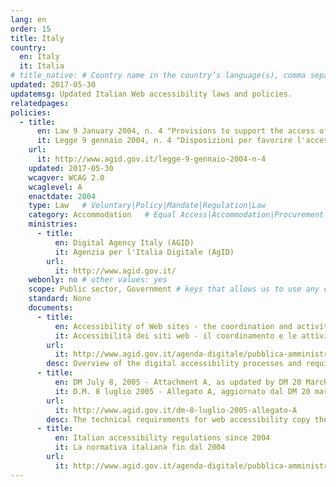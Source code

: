 ```yaml
---
lang: en
order: 15
title: Italy
country:
  en: Italy
  it: Italia
# title_native: # Country name in the country’s language(s), comma separated. For Switzerland: Schweiz, Suisse, Svizzera, Svizra
updated: 2017-05-30
updatemsg: Updated Italian Web accessibility laws and policies.
relatedpages:
policies:
  - title:
      en: Law 9 January 2004, n. 4 "Provisions to support the access of disabled people to IT tools" (Stanca Law)
      it: Legge 9 gennaio 2004, n. 4 "Disposizioni per favorire l'accesso dei soggetti disabili agli strumenti informatici" (Legge Stanca)
    url:
      it: http://www.agid.gov.it/legge-9-gennaio-2004-n-4
    updated: 2017-05-30
    wcagver: WCAG 2.0
    wcaglevel: A
    enactdate: 2004
    type: Law   # Voluntary|Policy|Mandate|Regulation|Law
    category: Accommodation   # Equal Access|Accommodation|Procurement|Proposed
    ministries:
      - title:
          en: Digital Agency Italy (AGID)
          it: Agenzia per l'Italia Digitale (AgID)
        url:
          it: http://www.agid.gov.it/
    webonly: no # other values: yes
    scope: Public sector, Government # keys that allows us to use any combination
    standard: None
    documents:
      - title:
          en: Accessibility of Web sites - the coordination and activities for Digital Italy in relation to current regulations
          it: Accessibilità dei siti web - il coordinamento e le attività dell'Agenzia per l'Italia Digitale in relazione alla normativa vigente
        url:
          it: http://www.agid.gov.it/agenda-digitale/pubblica-amministrazione/accessibilita
        desc: Overview of the digital accessibility processes and requirements concerning web accessibility.
      - title:
          en: DM July 8, 2005 - Attachment A, as updated by DM 20 March 2013
          it: D.M. 8 luglio 2005 - Allegato A, aggiornato dal DM 20 marzo 2013
        url:
          it: http://www.agid.gov.it/dm-8-luglio-2005-allegato-A
        desc: The technical requirements for web accessibility copy the WCAG 2.0 Level AA success criteria and conformance criteria. It expands on use of Web standards for technologies compatible with accessibility by referencing ISO/IEC 15545:2000 (HTML), ISO/IEC 16262:2002 (ECMA-script), and additional W3C standards for HTML 4.01, XHTML 1.0, CSS 1.0, XML, SVG, and SMIL.  More current versions of these standards are also allowable.
      - title:
          en: Italian accessibility regulations since 2004
          it: La normativa italiana fin dal 2004
        url:
          it: http://www.agid.gov.it/agenda-digitale/pubblica-amministrazione/accessibilita/normativa
---
```

